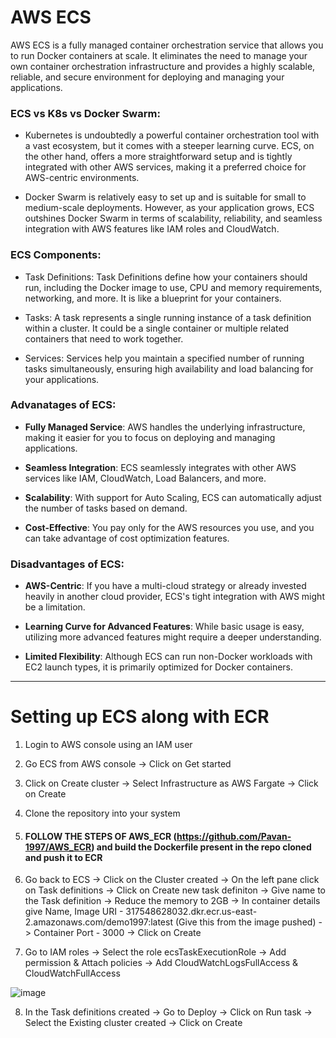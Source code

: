 # AWS ECS

AWS ECS is a fully managed container orchestration service that allows you to run Docker containers at scale. It eliminates the need to manage your own container orchestration infrastructure and provides a highly scalable, reliable, and secure environment for deploying and managing your applications.

### ECS vs K8s vs Docker Swarm:

- Kubernetes is undoubtedly a powerful container orchestration tool with a vast ecosystem, but it comes with a steeper learning curve. ECS, on the other hand, offers a more straightforward setup and is tightly integrated with other AWS services, making it a preferred choice for AWS-centric environments.

- Docker Swarm is relatively easy to set up and is suitable for small to medium-scale deployments. However, as your application grows, ECS outshines Docker Swarm in terms of scalability, reliability, and seamless integration with AWS features like IAM roles and CloudWatch.



### ECS Components:

- Task Definitions: Task Definitions define how your containers should run, including the Docker image to use, CPU and memory requirements, networking, and more. It is like a blueprint for your containers.
  
- Tasks: A task represents a single running instance of a task definition within a cluster. It could be a single container or multiple related containers that need to work together.

- Services: Services help you maintain a specified number of running tasks simultaneously, ensuring high availability and load balancing for your applications.



### Advanatages of ECS:

- **Fully Managed Service**: AWS handles the underlying infrastructure, making it easier for you to focus on deploying and managing applications.

- **Seamless Integration**: ECS seamlessly integrates with other AWS services like IAM, CloudWatch, Load Balancers, and more.

- **Scalability**: With support for Auto Scaling, ECS can automatically adjust the number of tasks based on demand.

- **Cost-Effective**: You pay only for the AWS resources you use, and you can take advantage of cost optimization features.



### Disadvantages of ECS:

- **AWS-Centric**: If you have a multi-cloud strategy or already invested heavily in another cloud provider, ECS's tight integration with AWS might be a limitation.

- **Learning Curve for Advanced Features**: While basic usage is easy, utilizing more advanced features might require a deeper understanding.

- **Limited Flexibility**: Although ECS can run non-Docker workloads with EC2 launch types, it is primarily optimized for Docker containers.

---
# Setting up ECS along with ECR

1. Login to AWS console using an IAM user


2. Go ECS from AWS console -> Click on Get started 

	
3. Click on Create cluster -> Select Infrastructure as AWS Fargate -> Click on Create


4. Clone the repository into your system

  
5. #### FOLLOW THE STEPS OF AWS_ECR (https://github.com/Pavan-1997/AWS_ECR) and build the Dockerfile present in the repo cloned and push it to ECR


6. Go back to ECS -> Click on the Cluster created -> On the left pane click on Task definitions -> Click on Create new task definiton -> Give name to the Task definition -> Reduce the memory to 2GB -> In container details give Name, Image URI - 317548628032.dkr.ecr.us-east-2.amazonaws.com/demo1997:latest (Give this from the image pushed) -> Container Port - 3000 -> Click on Create


7. Go to IAM roles -> Select the role ecsTaskExecutionRole -> Add permission & Attach policies -> Add CloudWatchLogsFullAccess & CloudWatchFullAccess

![image](https://github.com/Pavan-1997/AWS_ECS/assets/32020205/fe9f1121-c523-40ae-b50f-3157125727ce)


8.  In the Task definitions created -> Go to Deploy -> Click on Run task -> Select the Existing cluster created -> Click on Create


